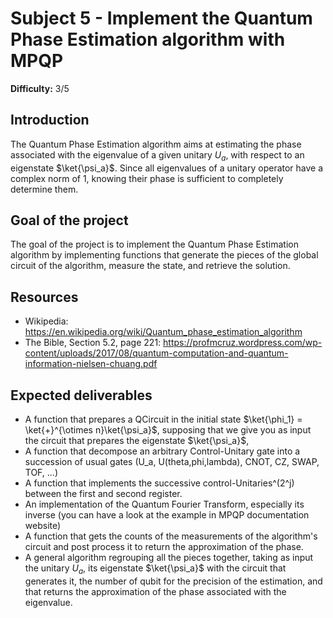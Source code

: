 # Subject 5 - Implement the Quantum Phase Estimation algorithm with MPQP

**Difficulty:** 3/5

## Introduction

The Quantum Phase Estimation algorithm aims at estimating the phase associated
with the eigenvalue of a given unitary $U_a$, with respect to an eigenstate
$\ket{\psi_a}$. Since all eigenvalues of a unitary operator have a complex norm
of 1, knowing their phase is sufficient to completely determine them.

## Goal of the project

The goal of the project is to implement the Quantum Phase Estimation algorithm by
implementing functions that generate the pieces of the global circuit of the
algorithm, measure the state, and retrieve the solution.

## Resources 

- Wikipedia: https://en.wikipedia.org/wiki/Quantum_phase_estimation_algorithm
- The Bible, Section 5.2, page 221: https://profmcruz.wordpress.com/wp-content/uploads/2017/08/quantum-computation-and-quantum-information-nielsen-chuang.pdf

## Expected deliverables

+ A function that prepares a QCircuit in the initial state 
  $\ket{\phi_1} = \ket{+}^{\otimes n}\ket{\psi_a}$, supposing that we give you as 
  input the circuit that prepares the eigenstate $\ket{\psi_a}$,
+ A function that decompose an arbitrary Control-Unitary gate into a succession 
  of usual gates (U_a, U(theta,phi,lambda), CNOT, CZ, SWAP, TOF, ...)
+ A function that implements the successive control-Unitaries^(2^j) between the 
  first and second register.
+ An implementation of the Quantum Fourier Transform, especially its inverse (you 
  can have a look at the example in MPQP documentation website)
+ A function that gets the counts of the measurements of the algorithm's circuit 
  and post process it to return the approximation of the phase.  
+ A general algorithm regrouping all the pieces together, taking as input the 
  unitary $U_a$, its eigenstate $\ket{\psi_a}$ with the circuit that generates
  it, the number of qubit for the precision of the estimation, and that returns 
  the approximation of the phase associated with the eigenvalue.
